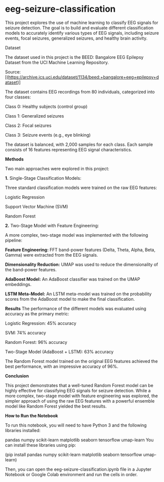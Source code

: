 # eeg-seizure-classification

This project explores the use of machine learning to classify EEG signals for seizure detection. The goal is to build and evaluate different classification models to accurately identify various types of EEG signals, including seizure events, focal seizures, generalized seizures, and healthy brain activity.

Dataset

The dataset used in this project is the BEED: Bangalore EEG Epilepsy Dataset from the UCI Machine Learning Repository.

Source: [(https://archive.ics.uci.edu/dataset/1134/beed:+bangalore+eeg+epilepsy+dataset)]

The dataset contains EEG recordings from 80 individuals, categorized into four classes:

Class 0: Healthy subjects (control group)

Class 1: Generalized seizures

Class 2: Focal seizures

Class 3: Seizure events (e.g., eye blinking)

The dataset is balanced, with 2,000 samples for each class. Each sample consists of 16 features representing EEG signal characteristics.

**Methods**

Two main approaches were explored in this project:

**1.** Single-Stage Classification Models:

Three standard classification models were trained on the raw EEG features:

Logistic Regression

Support Vector Machine (SVM)

Random Forest

**2.** Two-Stage Model with Feature Engineering:

A more complex, two-stage model was implemented with the following pipeline:
  
  **Feature Engineering:** FFT band-power features (Delta, Theta, Alpha, Beta, Gamma) were extracted from the EEG signals.
  
  **Dimensionality Reduction:** UMAP was used to reduce the dimensionality of the band-power features.
  
  **AdaBoost Model:** An AdaBoost classifier was trained on the UMAP embeddings.
  
  **LSTM Meta-Model:** An LSTM meta-model was trained on the probability scores from the AdaBoost model to make the final classification.

**Results**
The performance of the different models was evaluated using accuracy as the primary metric:

Logistic Regression: 45% accuracy

SVM: 74% accuracy

Random Forest: 96% accuracy

Two-Stage Model (AdaBoost + LSTM): 63% accuracy

The Random Forest model trained on the original EEG features achieved the best performance, with an impressive accuracy of 96%.

**Conclusion**

This project demonstrates that a well-tuned Random Forest model can be highly effective for classifying EEG signals for seizure detection. While a more complex, two-stage model with feature engineering was explored, the simpler approach of using the raw EEG features with a powerful ensemble model like Random Forest yielded the best results.

**How to Run the Notebook**

To run this notebook, you will need to have Python 3 and the following libraries installed:

pandas
numpy
scikit-learn
matplotlib
seaborn
tensorflow
umap-learn
You can install these libraries using pip:

(pip install pandas numpy scikit-learn matplotlib seaborn tensorflow umap-learn)

Then, you can open the eeg-seizure-classification.ipynb file in a Jupyter Notebook or Google Colab environment and run the cells in order.

